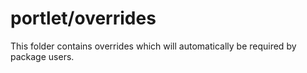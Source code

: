 # portlet/overrides

This folder contains overrides which will automatically be required by package users.
